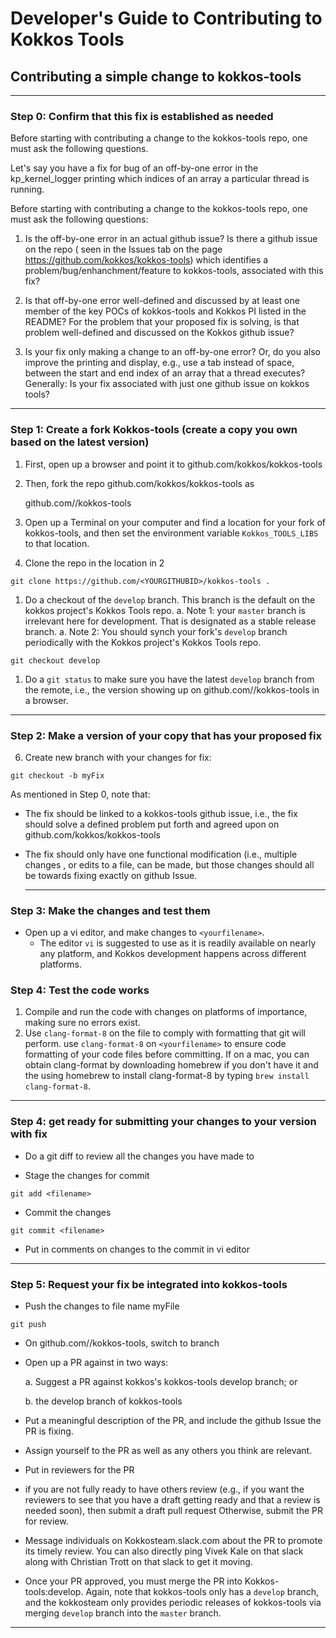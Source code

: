 # Developer's Guide to Contributing to Kokkos Tools



## Contributing a simple change to kokkos-tools 

------------
### Step 0: Confirm that this fix is established as needed

Before starting with contributing a change to the kokkos-tools repo, one must ask the following questions. 

Let's say you have a fix for bug of an off-by-one error in the kp_kernel_logger printing which indices of an array a particular thread is running.  

Before starting with contributing a change to the kokkos-tools repo, one must ask the following questions: 

1. Is the off-by-one error in an actual github issue? Is there a github issue on the repo ( seen in the Issues tab on the page https://github.com/kokkos/kokkos-tools) which identifies a problem/bug/enhanchment/feature to kokkos-tools, associated with this fix? 
 
2. Is that off-by-one error well-defined and discussed by at least one member of the key POCs of kokkos-tools and Kokkos PI listed in the README? For the problem that your proposed fix is solving, is that problem well-defined and discussed on the Kokkos github issue? 

3. Is your fix only making a change to an off-by-one error? Or, do you also improve the printing and display, e.g., use a tab instead of space, between the start and end index of an array that a thread executes? Generally: Is your fix associated with just one github issue on kokkos tools? 

-----------

### Step 1: Create a fork Kokkos-tools  (create a copy you own based on the latest version)  

1. First, open up a browser and point it to github.com/kokkos/kokkos-tools

1. Then, fork the repo github.com/kokkos/kokkos-tools as 

    github.com/<YOURGITHUBID>/kokkos-tools 

1. Open up a Terminal on your computer and find a location for your fork of kokkos-tools, and then set the environment variable `Kokkos_TOOLS_LIBS` to that location. 

1. Clone the repo in the location in 2

 `git clone https://github.com/<YOURGITHUBID>/kokkos-tools .`
 
1. Do a checkout of the `develop` branch. This branch is the default on the kokkos project's Kokkos Tools repo. 
     a. Note 1: your `master` branch is irrelevant here for development. That is designated as a stable release branch. 
     a. Note 2: You should synch your fork's `develop` branch periodically with the Kokkos project's Kokkos Tools repo. 

  `git checkout develop`

1. Do a `git status` to make sure you have the latest `develop` branch from the remote, i.e., the version showing up on github.com/<YOURGITHUBID>/kokkos-tools in a browser. 
  
  ---- 
  
### Step 2: Make a version of your copy that has your proposed fix
6. Create new branch with your changes for fix: 

 `git checkout -b myFix` 

As mentioned in Step 0, note that: 

* The fix should be linked to a kokkos-tools github issue, i.e., the fix should solve a defined problem put forth and agreed upon on github.com/kokkos/kokkos-tools

* The fix should only have one functional modification (i.e., multiple changes , or edits to a file, can be made, but those changes should all be towards fixing exactly on github Issue. 
 
  
  -------

### Step 3: Make the changes and test them 

* Open up a vi editor, and make changes to `<yourfilename>`. 
    - The editor `vi` is suggested to use as it is readily available on nearly any platform, and Kokkos development happens across different platforms.


### Step 4: Test the code works

1. Compile and run the code with changes on platforms of importance, making sure no errors exist.
2. Use `clang-format-8` on the file to comply with formatting that git will perform.
 use `clang-format-8` on `<yourfilename>` to ensure code formatting of your code files before committing. If on a mac, you can obtain clang-format by downloading homebrew if you don't have it and the using homebrew to install clang-format-8 by typing `brew install clang-format-8`. 


-----
  
### Step 4: get ready for submitting your changes to your version with fix 

* Do a git diff to review all the changes you have made to <yourfilename> 

* Stage the changes for commit 

`git add <filename>` 


* Commit the changes 
 
 `git commit <filename>`   


* Put in comments on changes to the commit in vi editor

-------

### Step 5: Request your fix be integrated into kokkos-tools
* Push the changes to file name myFile 


 `git push` 


* On github.com/<yourGITHUBID>/kokkos-tools, switch to branch <myChange>

* Open up a PR against in two ways: 

   a. Suggest a PR against kokkos's kokkos-tools develop branch; or

   b. the develop branch of kokkos-tools 
 
 * Put a meaningful description of the PR, and include the github Issue the PR is fixing. 
 
 * Assign yourself to the PR as well as any others you think are relevant. 
 
 * Put in reviewers for the PR

 * if you are not fully ready to have others review (e.g., if you 
 want the reviewers to see that you have a draft getting ready and that a review is needed soon), then submit a draft pull request 
 Otherwise, submit the PR for review. 
 
 * Message individuals on Kokkosteam.slack.com about the PR to promote its timely review. You can also directly ping Vivek Kale on that slack along with Christian Trott on that slack to get it moving.
 
 * Once your PR approved, you must merge the PR into Kokkos-tools:develop. Again, note that kokkos-tools only has a `develop` branch, and the kokkosteam only provides periodic releases of kokkos-tools via merging `develop` branch into the `master` branch.
  
-----------

 
